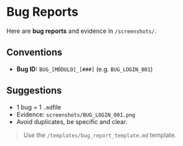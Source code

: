 # Bug Reports

Here are **bug reports** and evidence in `/screenshots/`.

## Conventions
- **Bug ID:** `BUG_[MÓDULO]_[###]` (e.g. `BUG_LOGIN_001`)

## Suggestions
- 1 bug = 1 `.md`file
- Evidence: `screenshots/BUG_LOGIN_001.png`
- Avoid duplicates, be specific and clear.

> Use the `/templates/bug_report_template.md` template.
